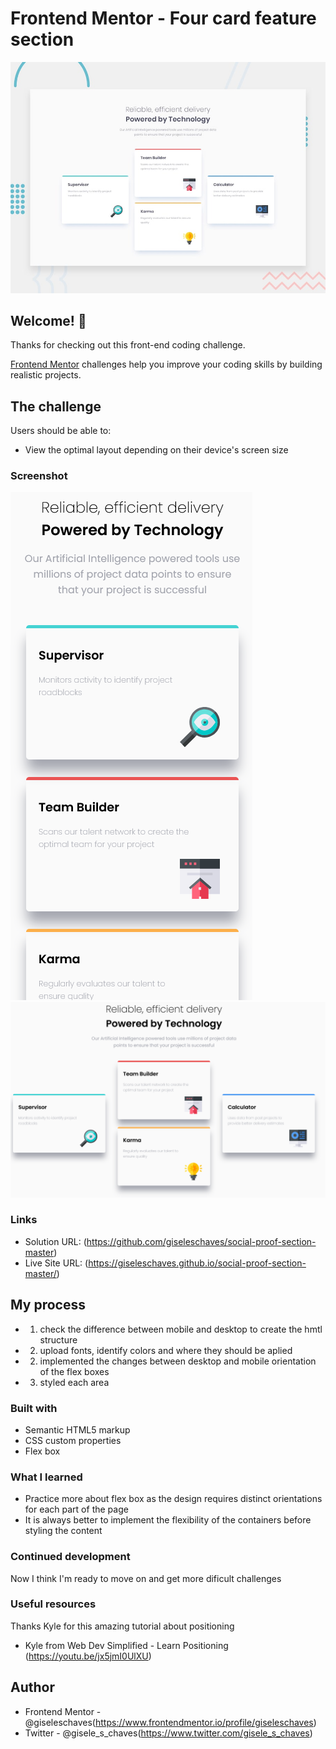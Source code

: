 # Frontend Mentor - Four card feature section

![Design preview for the Four card feature section coding challenge](./design/desktop-preview.jpg)

## Welcome! 👋

Thanks for checking out this front-end coding challenge.

[Frontend Mentor](https://www.frontendmentor.io) challenges help you improve your coding skills by building realistic projects.

## The challenge

Users should be able to:

- View the optimal layout depending on their device's screen size

### Screenshot

![Screenshot](./design/mobile-solution-screenshot.png)
![Screenshot](./design/desktop-solution-screenshot.png)

### Links

- Solution URL: (https://github.com/giseleschaves/social-proof-section-master)
- Live Site URL: (https://giseleschaves.github.io/social-proof-section-master/)

## My process

- 1. check the difference between mobile and desktop to create the hmtl structure
- 2. upload fonts, identify colors and where they should be aplied
- 2. implemented the changes between desktop and mobile orientation of the flex boxes
- 3. styled each area

### Built with

- Semantic HTML5 markup
- CSS custom properties
- Flex box

### What I learned

- Practice more about flex box as the design requires distinct orientations for each part of the page
- It is always better to implement the flexibility of the containers before styling the content

### Continued development

Now I think I'm ready to move on and get more dificult challenges

### Useful resources

Thanks Kyle for this amazing tutorial about positioning

- Kyle from Web Dev Simplified - Learn Positioning (https://youtu.be/jx5jmI0UlXU)

## Author

- Frontend Mentor - @giseleschaves(https://www.frontendmentor.io/profile/giseleschaves)
- Twitter - @gisele_s_chaves(https://www.twitter.com/gisele_s_chaves)
